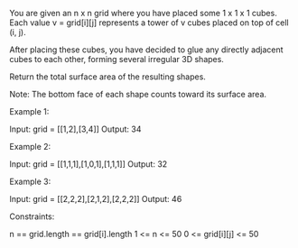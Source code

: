 You are given an n x n grid where you have placed some 1 x 1 x 1 cubes. Each
value v = grid[i][j] represents a tower of v cubes placed on top of cell (i,
j).

After placing these cubes, you have decided to glue any directly adjacent
cubes to each other, forming several irregular 3D shapes.

Return the total surface area of the resulting shapes.

Note: The bottom face of each shape counts toward its surface area.


Example 1:


Input: grid = [[1,2],[3,4]]
Output: 34


Example 2:


Input: grid = [[1,1,1],[1,0,1],[1,1,1]]
Output: 32


Example 3:


Input: grid = [[2,2,2],[2,1,2],[2,2,2]]
Output: 46



Constraints:


n == grid.length == grid[i].length
1 <= n <= 50
0 <= grid[i][j] <= 50




